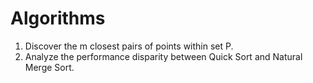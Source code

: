 # Algorithms

1. Discover the m closest pairs of points within set P.
2. Analyze the performance disparity between Quick Sort and Natural Merge Sort.
